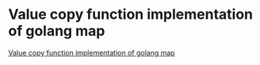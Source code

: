 # Value copy function implementation of golang map
[Value copy function implementation of golang map](https://aiwithcloud.com/2022/09/19/value_copy_function_implementation_of_golang_map/)